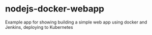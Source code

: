 # nodejs-docker-webapp

Example app for showing building a simple web app using docker and Jenkins, deploying to Kubernetes
